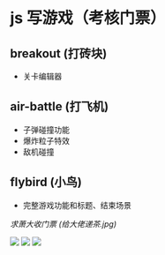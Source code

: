 # js 写游戏（考核门票）
## breakout (打砖块)
- 关卡编辑器
## air-battle (打飞机)
- 子弹碰撞功能
- 爆炸粒子特效
- 敌机碰撞
## flybird (小鸟)
- 完整游戏功能和标题、结束场景

*求萧大收门票 (给大佬递茶.jpg)*

![](../screencast/breakout.gif)
![](../screencast/air-battle.gif)
![](../screencast/flybird.gif)
